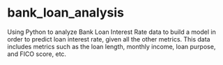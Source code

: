 # bank_loan_analysis
Using Python to analyze Bank Loan Interest Rate data to build a model in order to predict loan interest rate, given all the other metrics. This data includes metrics such as the loan length, monthly income, loan purpose, and FICO score, etc.
